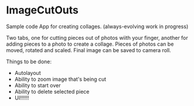 ImageCutOuts
============

Sample code App for creating collages. (always-evolving work in progress) 

Two tabs, one for cutting pieces out of photos wiith your finger, another for adding pieces to a photo to create a collage. Pieces of photos can be moved, rotated and scaled.
Final image can be saved to camera roll.



Things to be done:
 - Autolayout
 - Ability to zoom image that's being cut
 - Ability to start over
 - Ability to delete selected piece
 - UI!!!!!!
 
